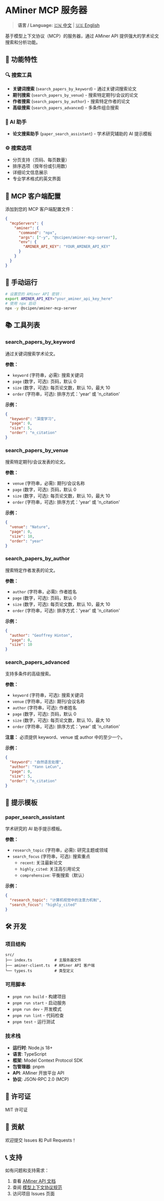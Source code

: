 # AMiner MCP 服务器

> **语言 / Language:** [🇨🇳 中文](README.md) | [🇺🇸 English](README.en.md)

基于模型上下文协议（MCP）的服务器，通过 AMiner API 提供强大的学术论文搜索和分析功能。

## 🌟 功能特性

### 🔍 搜索工具
- **关键词搜索** (`search_papers_by_keyword`) - 通过关键词搜索论文
- **期刊搜索** (`search_papers_by_venue`) - 搜索特定期刊/会议的论文
- **作者搜索** (`search_papers_by_author`) - 搜索特定作者的论文
- **高级搜索** (`search_papers_advanced`) - 多条件组合搜索

### 🤖 AI 助手
- **论文搜索助手** (`paper_search_assistant`) - 学术研究辅助的 AI 提示模板

### ⚙️ 搜索选项
- 分页支持（页码、每页数量）
- 排序选项（按年份或引用数）
- 详细论文信息展示
- 专业学术格式的英文界面


## 🔧 MCP 客户端配置

添加到您的 MCP 客户端配置文件：

```json
{
  "mcpServers": {
    "aminer": {
      "command": "npx",
      "args": ["-y", "@scipen/aminer-mcp-server"],
      "env": {
        "AMINER_API_KEY": "YOUR_AMINER_API_KEY"
      }
    }
  }
}
```

## 🚀 手动运行

```bash
# 设置您的 AMiner API 密钥：
export AMINER_API_KEY="your_aminer_api_key_here"
# 使用 npx 启动
npx -y @scipen/aminer-mcp-server
```


## 📚 工具列表

### search_papers_by_keyword

通过关键词搜索学术论文。

**参数：**
- `keyword` (字符串，必需): 搜索关键词
- `page` (数字，可选): 页码，默认 0
- `size` (数字，可选): 每页论文数，默认 10，最大 10
- `order` (字符串，可选): 排序方式：'year' 或 'n_citation'

**示例：**
```json
{
  "keyword": "深度学习",
  "page": 0,
  "size": 5,
  "order": "n_citation"
}
```

### search_papers_by_venue

搜索特定期刊/会议发表的论文。

**参数：**
- `venue` (字符串，必需): 期刊/会议名称
- `page` (数字，可选): 页码，默认 0
- `size` (数字，可选): 每页论文数，默认 10，最大 10
- `order` (字符串，可选): 排序方式：'year' 或 'n_citation'

**示例：**
```json
{
  "venue": "Nature",
  "page": 0,
  "size": 10,
  "order": "year"
}
```

### search_papers_by_author

搜索特定作者发表的论文。

**参数：**
- `author` (字符串，必需): 作者姓名
- `page` (数字，可选): 页码，默认 0
- `size` (数字，可选): 每页论文数，默认 10，最大 10
- `order` (字符串，可选): 排序方式：'year' 或 'n_citation'

**示例：**
```json
{
  "author": "Geoffrey Hinton",
  "page": 0,
  "size": 10
}
```

### search_papers_advanced

支持多条件的高级搜索。

**参数：**
- `keyword` (字符串，可选): 搜索关键词
- `venue` (字符串，可选): 期刊/会议名称
- `author` (字符串，可选): 作者姓名
- `page` (数字，可选): 页码，默认 0
- `size` (数字，可选): 每页论文数，默认 10，最大 10
- `order` (字符串，可选): 排序方式：'year' 或 'n_citation'

**注意：** 必须提供 keyword、venue 或 author 中的至少一个。

**示例：**
```json
{
  "keyword": "自然语言处理",
  "author": "Yann LeCun",
  "page": 0,
  "size": 5,
  "order": "n_citation"
}
```

## 🎯 提示模板

### paper_search_assistant

学术研究的 AI 助手提示模板。

**参数：**
- `research_topic` (字符串，必需): 研究主题或领域
- `search_focus` (字符串，可选): 搜索重点
  - `recent`: 关注最新论文
  - `highly_cited`: 关注高引用论文
  - `comprehensive`: 平衡搜索（默认）

**示例：**
```json
{
  "research_topic": "计算机视觉中的注意力机制",
  "search_focus": "highly_cited"
}
```

## 🛠️ 开发

### 项目结构

```
src/
├── index.ts          # 主服务器文件
├── aminer-client.ts  # AMiner API 客户端
└── types.ts          # 类型定义
```

### 可用脚本

- `pnpm run build` - 构建项目
- `pnpm run start` - 启动服务
- `pnpm run dev` - 开发模式
- `pnpm run lint` - 代码检查
- `pnpm test` - 运行测试

### 技术栈

- **运行时**: Node.js 18+
- **语言**: TypeScript
- **框架**: Model Context Protocol SDK
- **包管理器**: pnpm
- **API**: AMiner 开放平台 API
- **协议**: JSON-RPC 2.0 (MCP)

## 📄 许可证

MIT 许可证

## 🤝 贡献

欢迎提交 Issues 和 Pull Requests！

## 📞 支持

如有问题和支持需求：
1. 查看 [AMiner API 文档](https://www.aminer.cn/open/docs)
2. 查阅 [模型上下文协议规范](https://modelcontextprotocol.io/docs/getting-started/intro)
3. 访问项目 Issues 页面